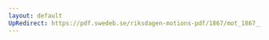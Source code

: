 ```yaml
---
layout: default
UpRedirect: https://pdf.swedeb.se/riksdagen-motions-pdf/1867/mot_1867__fk__00077/mot_1867__fk__00077_001.pdf
---
```

